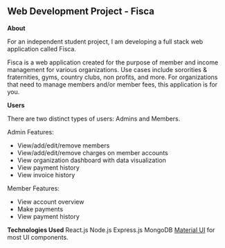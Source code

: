 ## Web Development Project - Fisca

**About**

For an independent student project, I am developing a full stack web application called Fisca.

Fisca is a web application created for the purpose of member and income management for various organizations. Use cases include sororities & fraternities, gyms, country clubs, non profits, and more. For organizations that need to manage members and/or member fees, this application is for you.

**Users**

There are two distinct types of users: Admins and Members.

Admin Features:

- View/add/edit/remove members
- View/add/edit/remove charges on member accounts
- View organization dashboard with data visualization
- View payment history
- View invoice history

Member Features:

- View account overview
- Make payments
- View payment history

**Technologies Used**
React.js
Node.js
Express.js
MongoDB
[Material UI](https://mui.com/) for most UI components.
